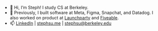 - 👋 Hi, I’m Steph! I study CS at Berkeley.
- 💼 Previously, I built software at Meta, Figma, Snapchat, and Datadog. I also worked on product at [Launchparty](https://www.launchparty.vc/) and [Fiveable](https://fiveable.me/).
- 📫 [LinkedIn](https://www.linkedin.com/in/steph-su/) | [stephsu.me](http://stephsu.me) | [stephsu@berkeley.edu](mailto:stephsu@berkeley.edu)

